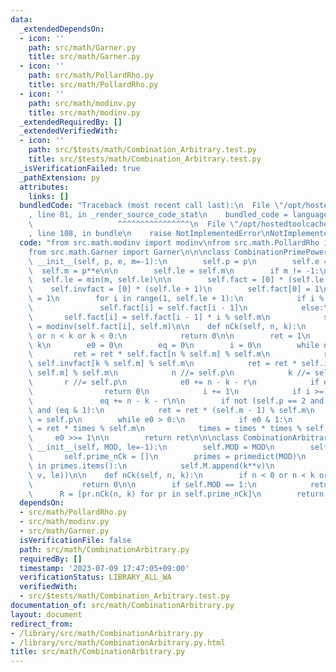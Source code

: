 ```yaml
---
data:
  _extendedDependsOn:
  - icon: ''
    path: src/math/Garner.py
    title: src/math/Garner.py
  - icon: ''
    path: src/math/PollardRho.py
    title: src/math/PollardRho.py
  - icon: ''
    path: src/math/modinv.py
    title: src/math/modinv.py
  _extendedRequiredBy: []
  _extendedVerifiedWith:
  - icon: ''
    path: src/$tests/math/Combination_Arbitrary.test.py
    title: src/$tests/math/Combination_Arbitrary.test.py
  _isVerificationFailed: true
  _pathExtension: py
  attributes:
    links: []
  bundledCode: "Traceback (most recent call last):\n  File \"/opt/hostedtoolcache/Python/3.11.4/x64/lib/python3.11/site-packages/onlinejudge_verify/documentation/build.py\"\
    , line 81, in _render_source_code_stat\n    bundled_code = language.bundle(\n\
    \                   ^^^^^^^^^^^^^^^^\n  File \"/opt/hostedtoolcache/Python/3.11.4/x64/lib/python3.11/site-packages/onlinejudge_verify/languages/python.py\"\
    , line 108, in bundle\n    raise NotImplementedError\nNotImplementedError\n"
  code: "from src.math.modinv import modinv\nfrom src.math.PollardRho import primedict\n\
    from src.math.Garner import Garner\n\n\nclass CombinationPrimePowerMOD:\n    def\
    \ __init__(self, p, e, m=-1):\n        self.p = p\n        self.e = e\n      \
    \  self.m = p**e\n\n        self.le = self.m\n        if m != -1:\n          \
    \  self.le = min(m, self.le)\n\n        self.fact = [0] * (self.le + 1)\n    \
    \    self.invfact = [0] * (self.le + 1)\n        self.fact[0] = 1\n        self.invfact[0]\
    \ = 1\n        for i in range(1, self.le + 1):\n            if i % p == 0:\n \
    \               self.fact[i] = self.fact[i - 1]\n            else:\n         \
    \       self.fact[i] = self.fact[i - 1] * i % self.m\n            self.invfact[i]\
    \ = modinv(self.fact[i], self.m)\n\n    def nCk(self, n, k):\n        if n < 0\
    \ or n < k or k < 0:\n            return 0\n\n        ret = 1\n        r = n -\
    \ k\n        e0 = 0\n        eq = 0\n        i = 0\n        while n > 0:\n   \
    \         ret = ret * self.fact[n % self.m] % self.m\n            ret = ret *\
    \ self.invfact[k % self.m] % self.m\n            ret = ret * self.invfact[r %\
    \ self.m] % self.m\n            n //= self.p\n            k //= self.p\n     \
    \       r //= self.p\n            e0 += n - k - r\n            if e0 >= self.e:\n\
    \                return 0\n            i += 1\n            if i >= self.e:\n \
    \               eq += n - k - r\n\n        if not (self.p == 2 and self.e >= 3)\
    \ and (eq & 1):\n            ret = ret * (self.m - 1) % self.m\n        times\
    \ = self.p\n        while e0 > 0:\n            if e0 & 1:\n                ret\
    \ = ret * times % self.m\n            times = times * times % self.m\n       \
    \     e0 >>= 1\n\n        return ret\n\n\nclass CombinationArbitrary:\n    def\
    \ __init__(self, MOD, le=-1):\n        self.MOD = MOD\n        self.M = []\n \
    \       self.prime_nCk = []\n        primes = primedict(MOD)\n        for k, v\
    \ in primes.items():\n            self.M.append(k**v)\n            self.prime_nCk.append(CombinationPrimePowerMOD(k,\
    \ v, le))\n\n    def nCk(self, n, k):\n        if n < 0 or n < k or k < 0:\n \
    \           return 0\n\n        if self.MOD == 1:\n            return 0\n\n  \
    \      R = [pr.nCk(n, k) for pr in self.prime_nCk]\n        return Garner(R, self.M)[0]\n"
  dependsOn:
  - src/math/PollardRho.py
  - src/math/modinv.py
  - src/math/Garner.py
  isVerificationFile: false
  path: src/math/CombinationArbitrary.py
  requiredBy: []
  timestamp: '2023-07-09 17:47:05+09:00'
  verificationStatus: LIBRARY_ALL_WA
  verifiedWith:
  - src/$tests/math/Combination_Arbitrary.test.py
documentation_of: src/math/CombinationArbitrary.py
layout: document
redirect_from:
- /library/src/math/CombinationArbitrary.py
- /library/src/math/CombinationArbitrary.py.html
title: src/math/CombinationArbitrary.py
---
```

